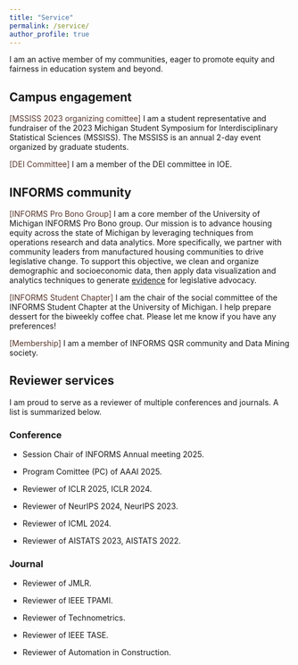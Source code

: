 ```yaml
---
title: "Service"
permalink: /service/
author_profile: true
---
```


<style>
.mykeyword {
    color: #57342a;
    display: inline;
}
</style>



I am an active member of my communities, eager to promote equity and fairness in education system and beyond.

## Campus engagement

<span class="mykeyword">[MSSISS 2023 organizing comittee]</span> I am a student representative and fundraiser of the 2023 Michigan Student Symposium for Interdisciplinary Statistical Sciences (MSSISS). The MSSISS is an annual 2-day event organized by graduate students. 

<span class="mykeyword">[DEI Committee]</span> I am a member of the DEI committee in IOE.

## INFORMS community

<span class="mykeyword">[INFORMS Pro Bono Group]</span> I am a core member of the University of Michigan INFORMS Pro Bono group. Our mission is to advance housing equity across the state of Michigan by leveraging techniques from operations research and data analytics. More specifically, we partner with community leaders from manufactured housing communities to drive legislative change. To support this objective, we clean and organize demographic and socioeconomic data, then apply data visualization and analytics techniques to generate <a href="https://hessakh.shinyapps.io/michigan_housing1/">evidence</a> for legislative advocacy.

<span class="mykeyword">[INFORMS Student Chapter]</span> I am the chair of the social committee of the INFORMS Student Chapter at the University of Michigan. I help prepare dessert for the biweekly coffee chat. Please let me know if you have any preferences!

<span class="mykeyword">[Membership]</span> I am a member of INFORMS QSR community and Data Mining society.

## Reviewer services

I am proud to serve as a reviewer of multiple conferences and journals. A list is summarized below.

### Conference

- Session Chair of INFORMS Annual meeting 2025.

- Program Comittee (PC) of AAAI 2025.

- Reviewer of ICLR 2025, ICLR 2024.

- Reviewer of NeurIPS 2024, NeurIPS 2023.

- Reviewer of ICML 2024.

- Reviewer of AISTATS 2023, AISTATS 2022.

### Journal

- Reviewer of JMLR.

- Reviewer of IEEE TPAMI.

- Reviewer of Technometrics.

- Reviewer of IEEE TASE.

- Reviewer of Automation in Construction.